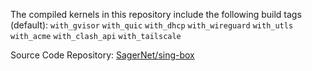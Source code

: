 The compiled kernels in this repository include the following build tags (default):
`with_gvisor` `with_quic` `with_dhcp` `with_wireguard` `with_utls` `with_acme` `with_clash_api` `with_tailscale`

Source Code Repository:
[SagerNet/sing-box](https://github.com/SagerNet/sing-box)
